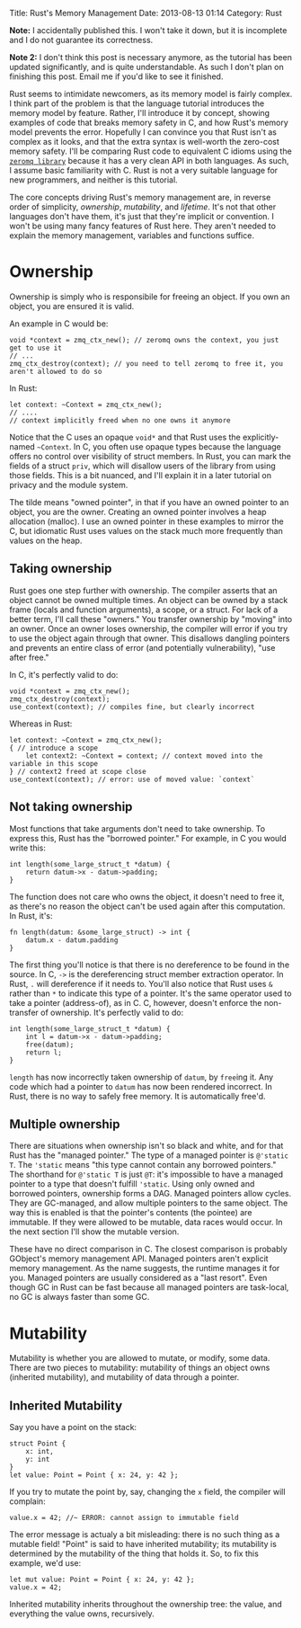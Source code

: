 Title: Rust's Memory Management
Date: 2013-08-13 01:14
Category: Rust

**Note:** I accidentally published this. I won't take it down, but it is
incomplete and I do not guarantee its correctness.

**Note 2:** I don't think this post is necessary anymore, as the tutorial has
been updated significantly, and is quite understandable. As such I don't plan
on finishing this post. Email me if you'd like to see it finished.

Rust seems to intimidate newcomers, as its memory model is fairly complex. I
think part of the problem is that the language tutorial introduces the memory
model by feature.  Rather, I'll introduce it by concept, showing examples of
code that breaks memory safety in C, and how Rust's memory model prevents the
error. Hopefully I can convince you that Rust isn't as complex as it looks,
and that the extra syntax is well-worth the zero-cost memory safety. I'll be
comparing Rust code to equivalent C idioms using the [`zeromq
library`](http://zeromq.org/) because it has a very clean API in both
languages. As such, I assume basic familiarity with C. Rust is not a very
suitable language for new programmers, and neither is this tutorial.

<!-- more -->

The core concepts driving Rust's memory management are, in reverse order of
simplicity, *ownership*, *mutability*, and *lifetime*. It's not that other
languages don't have them, it's just that they're implicit or convention. I
won't be using many fancy features of Rust here. They aren't needed to explain
the memory management, variables and functions suffice.

# Ownership

Ownership is simply who is responsibile for freeing an object. If you own an
object, you are ensured it is valid.

An example in C would be:

```
void *context = zmq_ctx_new(); // zeromq owns the context, you just get to use it
// ...
zmq_ctx_destroy(context); // you need to tell zeromq to free it, you aren't allowed to do so
```

In Rust:

```
let context: ~Context = zmq_ctx_new();
// ....
// context implicitly freed when no one owns it anymore
```

Notice that the C uses an opaque `void*` and that Rust uses
the explicitly-named `~Context`. In C, you often use opaque types because the
language offers no control over visibility of struct members. In Rust, you can
mark the fields of a struct `priv`, which will disallow users of the library
from using those fields. This is a bit nuanced, and I'll explain it in a later
tutorial on privacy and the module system.

The tilde means "owned pointer", in that if you have an owned pointer to an
object, you are the owner. Creating an owned pointer involves a heap
allocation (malloc). I use an owned pointer in these examples to mirror the C,
but idiomatic Rust uses values on the stack much more frequently than values
on the heap.

## Taking ownership

Rust goes one step further with ownership. The compiler asserts that an object
cannot be owned multiple times. An object can be owned by a stack frame
(locals and function arguments), a scope, or a struct. For lack of a better
term, I'll call these "owners." You transfer ownership by "moving" into an
owner. Once an owner loses ownership, the compiler will error if you try to
use the object again through that owner.  This disallows dangling pointers and
prevents an entire class of error (and potentially vulnerability), "use after
free."

In C, it's perfectly valid to do:

```
void *context = zmq_ctx_new();
zmq_ctx_destroy(context);
use_context(context); // compiles fine, but clearly incorrect
```

Whereas in Rust:

```
let context: ~Context = zmq_ctx_new();
{ // introduce a scope
	let context2: ~Context = context; // context moved into the variable in this scope
} // context2 freed at scope close
use_context(context); // error: use of moved value: `context`
```

## Not taking ownership

Most functions that take arguments don't need to take ownership. To express
this, Rust has the "borrowed pointer." For example, in C you would write this:

```
int length(some_large_struct_t *datum) {
	return datum->x - datum->padding;
}
```

The function does not care who owns the object, it doesn't need to free it, as
there's no reason the object can't be used again after this computation. In
Rust, it's:

```
fn length(datum: &some_large_struct) -> int {
	datum.x - datum.padding
}
```

The first thing you'll notice is that there is no dereference to be found in
the source. In C, `->` is the dereferencing struct member extraction operator.
In Rust, `.` will dereference if it needs to. You'll also notice that Rust
uses `&` rather than `*` to indicate this type of a pointer. It's the same
operator used to take a pointer (address-of), as in C. C, however, doesn't
enforce the non-transfer of ownership. It's perfectly valid to do:

```
int length(some_large_struct_t *datum) {
	int l = datum->x - datum->padding;
	free(datum);
	return l;
}
```

`length` has now incorrectly taken ownership of `datum`, by `free`ing it. Any
code which had a pointer to `datum` has now been rendered incorrect. In Rust,
there is no way to safely free memory. It is automatically free'd.

## Multiple ownership

There are situations when ownership isn't so black and white, and for that
Rust has the "managed pointer." The type of a managed pointer is `@'static T`.
The `'static` means "this type cannot contain any borrowed pointers." The
shorthand for `@'static T` is just `@T`: it's impossible to have a managed
pointer to a type that doesn't fulfill `'static`. Using only owned and
borrowed pointers, ownership forms a DAG. Managed pointers allow cycles. They
are GC-managed, and allow multiple pointers to the same object. The way this
is enabled is that the pointer's contents (the pointee) are immutable. If
they were allowed to be mutable, data races would occur. In the next section
I'll show the mutable version.

These have no direct comparison in C. The closest comparison is probably
GObject's memory management API. Managed pointers aren't explicit memory
management. As the name suggests, the runtime manages it for you. Managed
pointers are usually considered as a "last resort". Even though GC in Rust can
be fast because all managed pointers are task-local, no GC is always faster
than some GC.

# Mutability

Mutability is whether you are allowed to mutate, or modify, some data. There
are two pieces to mutability: mutability of things an object owns (inherited
mutability), and mutability of data through a pointer.

## Inherited Mutability

Say you have a point on the stack:

```
struct Point {
	x: int,
	y: int
}
let value: Point = Point { x: 24, y: 42 };
```

If you try to mutate the point by, say, changing the `x` field, the compiler
will complain:

```
value.x = 42; //~ ERROR: cannot assign to immutable field
```

The error message is actualy a bit misleading: there is no such thing as a
mutable field! "Point" is said to have inherited mutability; its mutability is
determined by the mutability of the thing that holds it. So, to fix this
example, we'd use:

```
let mut value: Point = Point { x: 24, y: 42 };
value.x = 42;
```

Inherited mutability inherits throughout the ownership tree: the value, and
everything the value owns, recursively.
